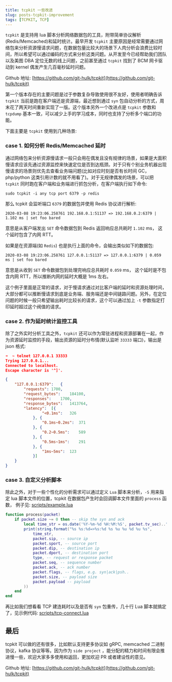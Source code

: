 ```yaml
---
title: tcpkit 一些改进 
slug: posts-tcpkit-improvement
tags: [TCPKIT, TCP]
---
```



`tcpkit` 是支持用 lua 脚本分析网络数据包的工具，附带简单协议解析(Redis/Memcached)和延时统计。最早开发 `tcpkit` 主要原因是经常需要通过网络包来分析资源慢请求问题，在数据包量比较大的场景下人肉分析会浪费比较时间，所以希望可以通过编码的方式来分析这类问题。从开发至今已经帮助我们团队以及美图 DBA 定位无数的线上问题，之前甚至通过 `tcpkit` 找到了 BCM 网卡驱动到 kernel 偶发产生几百毫秒延时问题。

Github 地址: [https://github.com/git-hulk/tcpkit](https://github.com/git-hulk/tcpkit)

<!--truncate-->

第一个版本存在的主要问题是过于参数复杂导致使用很不友好，使用者明确告诉 `tcpkit` 当前是跑在客户端还是资源端，最近想到通过 `syn` 包自动分析的方式，周末花了两天时间重新实现了一版。这个版本另外一个改进点是 `tcpkit` 参数和 `tcpdump` 基本一致，可以减少上手的学习成本，同时也支持了分析多个端口的功能。


下面主要是 `tcpkit` 使用到几种场景:

### case 1. 如何分析 Redis/Memcached 延时

通过网络包来分析资源慢请求一般只会用在偶发且没有规律的场景，如果是大面积慢请求应该先通过资源监控来快速定位是否到达瓶颈。对于只有个别业务机器出现慢请求的场景则优先去查看业务端问题(比如对应时刻是否有长时间 GC，php/python 这类引用计数的就不用看了)。对于无规律偶发的场景，可以把 `tcpkit`  同时跑在客户端和业务端进行抓包分析，在客户端执行如下命令: 

`sudo tcpkit -i any tcp port 6379 -p redis` 

那么 tcpkit 会监听端口 `6379` 的数据包并使用 Redis 协议进行解析:

```
2020-03-08 19:23:06.258761 192.168.0.1:51137 => 192.168.0.2:6379 | 1.102 ms | set foo bared
```

意思是从客户端发出 `SET` 命令数据包到 Redis 返回响应总共耗时 `1.102` ms， 这个延时包含了内网 RTT。

如果是在资源端(如 `Redis`)  也是执行上面的命令，会输出类似如下的数据包:

```
2020-03-08 19:23:06.258761 127.0.0.1:51137 => 127.0.0.1:6379 | 0.059 ms | set foo bared
```

意思是从收到 `SET` 命令数据包到处理完响应总共耗时 `0.059` ms， 这个延时是不包含内网 RTT，所以推断内网的延时大概是 1ms 左右。

这个例子里面是正常的请求，对于慢请求通过对比客户端的延时和资源处理时间，大部分都可以推断慢请求到底是业务端、服务端还是中间链路问题。另外，在定位问题的时候一般只希望输出耗时比较长的请求，这个可以通过加上 `-t` 参数指定打印延时超过这个阀值的请求。

### case 2.  作为延时统计监控工具

除了之外实时分析工具之外，`tcpkit` 还可以作为常驻进程和资源部署在一起，作为资源延时监控的手段，输出资源的延时分布情(默认监听 `33333` 端口)，输出是 json 格式:

```json
➜  ~ telnet 127.0.0.1 33333
Trying 127.0.0.1...
Connected to localhost.
Escape character is '^]'.

{
	"127.0.0.1:6379":	{
		"requests":	1700,
		"request_bytes":	184100,
		"responses":	1700,
		"response_bytes":	1413764,
		"latency":	[{
				"<0.1ms":	326
			}, {
				"0.1ms~0.2ms":	371
			}, {
				"0.2~0.5ms":	589
			}, {
				"0.5ms~1ms":	291
			}, {
				"1ms~5ms":	123
			}]
	}
}
```

### case 3. 自定义分析脚本

除此之外，对于一些个性化的分析需求可以通过定义 `Lua` 脚本来分析，`-S` 用来指定 lua 脚本文件的位置，tcpkit 在数据包产生时会回调脚本文件里面的 `process` 函数， 例子见: [scripts/example.lua](https://github.com/git-hulk/tcpkit/blob/master/scripts/example.lua)

```lua
function process(packet)
    if packet.size ~= 0 then -- skip the syn and ack
        local time_str = os.date('%Y-%m-%d %H:%M:%S', packet.tv_sec).."."..packet.tv_usec
        print(string.format("%s %s:%d=>%s:%d %s %u %u %d %u %s",
            time_str,
            packet.sip, -- source ip
            packet.sport, -- source port
            packet.dip, -- destination ip
            packet.dport, -- destination port
            type, -- request or response packet
            packet.seq, -- sequence number
            packet.ack, -- ack number
            packet.flags, -- flags, e.g. syn|ack|psh..
            packet.size, -- payload size
            packet.payload -- payload
        ))
    end
end
```

再比如我们想看看 TCP 建连耗时以及是否有 `syn` 包重传，几十行 Lua 脚本就搞定了，见示例代码: [scripts/tcp-connect.lua](https://github.com/git-hulk/tcpkit/blob/master/scripts/tcp-connect.lua)

## 最后

tcpkit 可以做的还有很多，比如默认支持更多协议如 gRPC, memcached 二进制协议，kafka 协议等等。因为作为 `side project` ，能分配的精力和时间有限会推进慢一些，欢迎大家多多使用和返回，更加欢迎 PR 或者建设性的意见。

Github 地址: [https://github.com/git-hulk/tcpkit](https://github.com/git-hulk/tcpkit)
